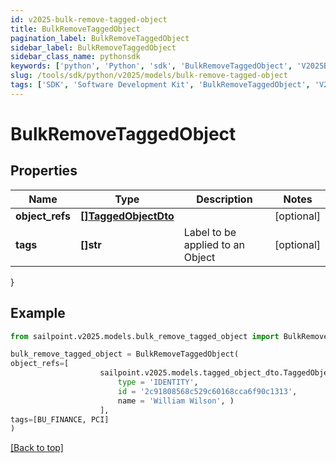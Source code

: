 ```yaml
---
id: v2025-bulk-remove-tagged-object
title: BulkRemoveTaggedObject
pagination_label: BulkRemoveTaggedObject
sidebar_label: BulkRemoveTaggedObject
sidebar_class_name: pythonsdk
keywords: ['python', 'Python', 'sdk', 'BulkRemoveTaggedObject', 'V2025BulkRemoveTaggedObject'] 
slug: /tools/sdk/python/v2025/models/bulk-remove-tagged-object
tags: ['SDK', 'Software Development Kit', 'BulkRemoveTaggedObject', 'V2025BulkRemoveTaggedObject']
---
```


# BulkRemoveTaggedObject


## Properties

Name | Type | Description | Notes
------------ | ------------- | ------------- | -------------
**object_refs** | [**[]TaggedObjectDto**](tagged-object-dto) |  | [optional] 
**tags** | **[]str** | Label to be applied to an Object | [optional] 
}

## Example

```python
from sailpoint.v2025.models.bulk_remove_tagged_object import BulkRemoveTaggedObject

bulk_remove_tagged_object = BulkRemoveTaggedObject(
object_refs=[
                    sailpoint.v2025.models.tagged_object_dto.TaggedObjectDto(
                        type = 'IDENTITY', 
                        id = '2c91808568c529c60168cca6f90c1313', 
                        name = 'William Wilson', )
                    ],
tags=[BU_FINANCE, PCI]
)

```
[[Back to top]](#) 

